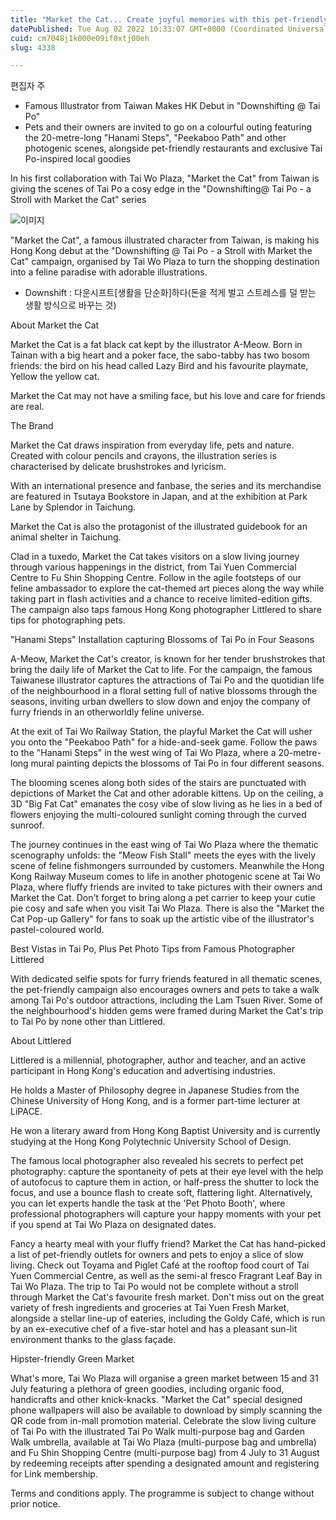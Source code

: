 ```yaml
---
title: "Market the Cat... Create joyful memories with this pet-friendly Tai Po day trip itinerary"
datePublished: Tue Aug 02 2022 10:33:07 GMT+0000 (Coordinated Universal Time)
cuid: cm7048j1k000e09if0xtj00eh
slug: 4338

---
```



편집자 주

- Famous Illustrator from Taiwan Makes HK Debut in "Downshifting @ Tai Po"
- Pets and their owners are invited to go on a colourful outing featuring the 20-metre-long "Hanami Steps", "Peekaboo Path" and other photogenic scenes, alongside pet-friendly restaurants and exclusive Tai Po-inspired local goodies

In his first collaboration with Tai Wo Plaza, "Market the Cat" from Taiwan is giving the scenes of Tai Po a cosy edge in the "Downshifting@ Tai Po - a Stroll with Market the Cat" series

![이미지](https://cdn.hashnode.com/res/hashnode/image/upload/v1739256200331/912c7ec5-59c2-4279-b208-ece05dab229b.jpeg)

"Market the Cat", a famous illustrated character from Taiwan, is making his Hong Kong debut at the "Downshifting @ Tai Po - a Stroll with Market the Cat" campaign, organised by Tai Wo Plaza to turn the shopping destination into a feline paradise with adorable illustrations.

* Downshift : 다운시프트[생활을 단순화]하다(돈을 적게 벌고 스트레스를 덜 받는 생활 방식으로 바꾸는 것)

About Market the Cat

Market the Cat is a fat black cat kept by the illustrator A-Meow. Born in Tainan with a big heart and a poker face, the sabo-tabby has two bosom friends: the bird on his head called Lazy Bird and his favourite playmate, Yellow the yellow cat.

Market the Cat may not have a smiling face, but his love and care for friends are real.

The Brand

Market the Cat draws inspiration from everyday life, pets and nature. Created with colour pencils and crayons, the illustration series is characterised by delicate brushstrokes and lyricism.

With an international presence and fanbase, the series and its merchandise are featured in Tsutaya Bookstore in Japan, and at the exhibition at Park Lane by Splendor in Taichung.

Market the Cat is also the protagonist of the illustrated guidebook for an animal shelter in Taichung.

Clad in a tuxedo, Market the Cat takes visitors on a slow living journey through various happenings in the district, from Tai Yuen Commercial Centre to Fu Shin Shopping Centre. Follow in the agile footsteps of our feline ambassador to explore the cat-themed art pieces along the way while taking part in flash activities and a chance to receive limited-edition gifts. The campaign also taps famous Hong Kong photographer Littlered to share tips for photographing pets.

"Hanami Steps" Installation capturing Blossoms of Tai Po in Four Seasons

A-Meow, Market the Cat's creator, is known for her tender brushstrokes that bring the daily life of Market the Cat to life. For the campaign, the famous Taiwanese illustrator captures the attractions of Tai Po and the quotidian life of the neighbourhood in a floral setting full of native blossoms through the seasons, inviting urban dwellers to slow down and enjoy the company of furry friends in an otherworldly feline universe.

At the exit of Tai Wo Railway Station, the playful Market the Cat will usher you onto the "Peekaboo Path" for a hide-and-seek game. Follow the paws to the "Hanami Steps" in the west wing of Tai Wo Plaza, where a 20-metre-long mural painting depicts the blossoms of Tai Po in four different seasons.

The blooming scenes along both sides of the stairs are punctuated with depictions of Market the Cat and other adorable kittens. Up on the ceiling, a 3D "Big Fat Cat" emanates the cosy vibe of slow living as he lies in a bed of flowers enjoying the multi-coloured sunlight coming through the curved sunroof.

The journey continues in the east wing of Tai Wo Plaza where the thematic scenography unfolds: the "Meow Fish Stall" meets the eyes with the lively scene of feline fishmongers surrounded by customers. Meanwhile the Hong Kong Railway Museum comes to life in another photogenic scene at Tai Wo Plaza, where fluffy friends are invited to take pictures with their owners and Market the Cat. Don't forget to bring along a pet carrier to keep your cutie pie cosy and safe when you visit Tai Wo Plaza. There is also the "Market the Cat Pop-up Gallery" for fans to soak up the artistic vibe of the illustrator's pastel-coloured world.

Best Vistas in Tai Po, Plus Pet Photo Tips from Famous Photographer Littlered

With dedicated selfie spots for furry friends featured in all thematic scenes, the pet-friendly campaign also encourages owners and pets to take a walk among Tai Po's outdoor attractions, including the Lam Tsuen River. Some of the neighbourhood's hidden gems were framed during Market the Cat's trip to Tai Po by none other than Littlered.

About Littlered

Littlered is a millennial, photographer, author and teacher, and an active participant in Hong Kong's education and advertising industries.

He holds a Master of Philosophy degree in Japanese Studies from the Chinese University of Hong Kong, and is a former part-time lecturer at LiPACE.

He won a literary award from Hong Kong Baptist University and is currently studying at the Hong Kong Polytechnic University School of Design.

The famous local photographer also revealed his secrets to perfect pet photography: capture the spontaneity of pets at their eye level with the help of autofocus to capture them in action, or half-press the shutter to lock the focus, and use a bounce flash to create soft, flattering light. Alternatively, you can let experts handle the task at the 'Pet Photo Booth', where professional photographers will capture your happy moments with your pet if you spend at Tai Wo Plaza on designated dates.

Fancy a hearty meal with your fluffy friend? Market the Cat has hand-picked a list of pet-friendly outlets for owners and pets to enjoy a slice of slow living. Check out Toyama and Piglet Café at the rooftop food court of Tai Yuen Commercial Centre, as well as the semi-al fresco Fragrant Leaf Bay in Tai Wo Plaza. The trip to Tai Po would not be complete without a stroll through Market the Cat's favourite fresh market. Don't miss out on the great variety of fresh ingredients and groceries at Tai Yuen Fresh Market, alongside a stellar line-up of eateries, including the Goldy Café, which is run by an ex-executive chef of a five-star hotel and has a pleasant sun-lit environment thanks to the glass façade.

Hipster-friendly Green Market

What's more, Tai Wo Plaza will organise a green market between 15 and 31 July featuring a plethora of green goodies, including organic food, handicrafts and other knick-knacks. "Market the Cat" special designed phone wallpapers will also be available to download by simply scanning the QR code from in-mall promotion material. Celebrate the slow living culture of Tai Po with the illustrated Tai Po Walk multi-purpose bag and Garden Walk umbrella, available at Tai Wo Plaza (multi-purpose bag and umbrella) and Fu Shin Shopping Centre (multi-purpose bag) from 4 July to 31 August by redeeming receipts after spending a designated amount and registering for Link membership.

Terms and conditions apply. The programme is subject to change without prior notice.